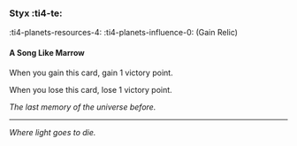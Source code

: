 ### Styx :ti4-te:

:ti4-planets-resources-4: :ti4-planets-influence-0: (Gain Relic)

#### A Song Like Marrow

When you gain this card, gain 1 victory point.

When you lose this card, lose 1 victory point.

*The last memory of the universe before.*

---

*Where light goes to die.*
